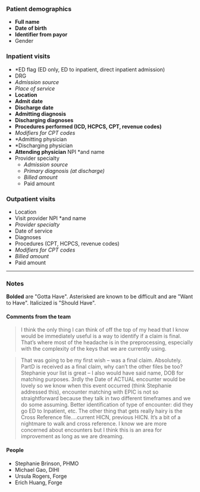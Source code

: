 ### Patient demographics
* **Full name**
* **Date of birth**
* **Identifier from payor**
* Gender
 
### Inpatient visits
* *ED flag (ED only, ED to inpatient, direct inpatient admission)
* DRG
* _Admission source_
* _Place of service_
* **Location**
* **Admit date**
* **Discharge date**
* **Admitting diagnosis**
* **Discharging diagnoses**
* **Procedures performed (ICD, HCPCS, CPT, revenue codes)**
* _Modifiers for CPT codes_
* *Admitting physician
* *Discharging physician
* **Attending physician** NPI *and name
* Provider specialty
  * _Admission source_
  * _Primary diagnosis (at discharge)_
  * _Billed amount_
  * Paid amount
### Outpatient visits
* Location
* Visit provider NPI *and name
* _Provider specialty_
* Date of service
* Diagnoses
* Procedures (CPT, HCPCS, revenue codes)
* _Modifiers for CPT codes_
* _Billed amount_
* Paid amount
___
### Notes
**Bolded** are "Gotta Have". Asterisked are known to be difficult and are "Want to Have". Italicized is "Should Have".

#### Comments from the team
> I think the only thing I can think of off the top of my head that I know would be immediately useful is a way to identify if a claim is final. That’s where most of the headache is in the preprocessing, especially with the complexity of the keys that we are currently using.

> That was going to be my first wish – was a final claim. Absolutely. PartD is received as a final claim, why can’t the other files be too? Stephanie your list is great – I also would have said name, DOB for matching purposes. 3rdly the Date of ACTUAL encounter would be lovely so we know when this event occurred (think Stephanie addressed this), encounter matching with EPIC is not so straightforward because they talk in two different timeframes and we do some assuming. Better identification of type of encounter: did they go ED to Inpatient, etc. The other thing that gets really hairy is the Cross Reference file….current HICN, previous HICN. It’s a bit of a nightmare to walk and cross reference. I know we are more concerned about encounters but I think this is an area for improvement as long as we are dreaming.

#### People
* Stephanie Brinson, PHMO
* Michael Gao, DIHI
* Ursula Rogers, Forge
* Erich Huang, Forge
